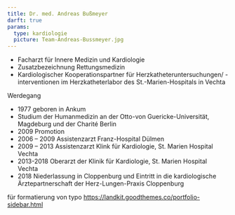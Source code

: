 ```yaml
---
title: Dr. med. Andreas Bußmeyer
darft: true
params:
  type: kardiologie
  picture: Team-Andreas-Bussmeyer.jpg
---
```

- Facharzt für Innere Medizin und Kardiologie
- Zusatzbezeichnung Rettungsmedizin
- Kardiologischer Kooperationspartner für Herzkatheteruntersuchungen/ -interventionen im Herzkatheterlabor des St.-Marien-Hospitals in Vechta


Werdegang
- 1977 geboren in Ankum
- Studium der Humanmedizin an der Otto-von Guericke-Universität, Magdeburg und der Charité Berlin
- 2009 Promotion
- 2006 – 2009 Assistenzarzt Franz-Hospital Dülmen
- 2009 – 2013 Assistenzarzt Klink für Kardiologie, St. Marien Hospital Vechta
- 2013-2018 Oberarzt der Klinik für Kardiologie, St. Marien Hospital Vechta
- 2018 Niederlassung in Cloppenburg und Eintritt in die kardiologische Ärztepartnerschaft der Herz-Lungen-Praxis Cloppenburg

für formatierung von typo https://landkit.goodthemes.co/portfolio-sidebar.html